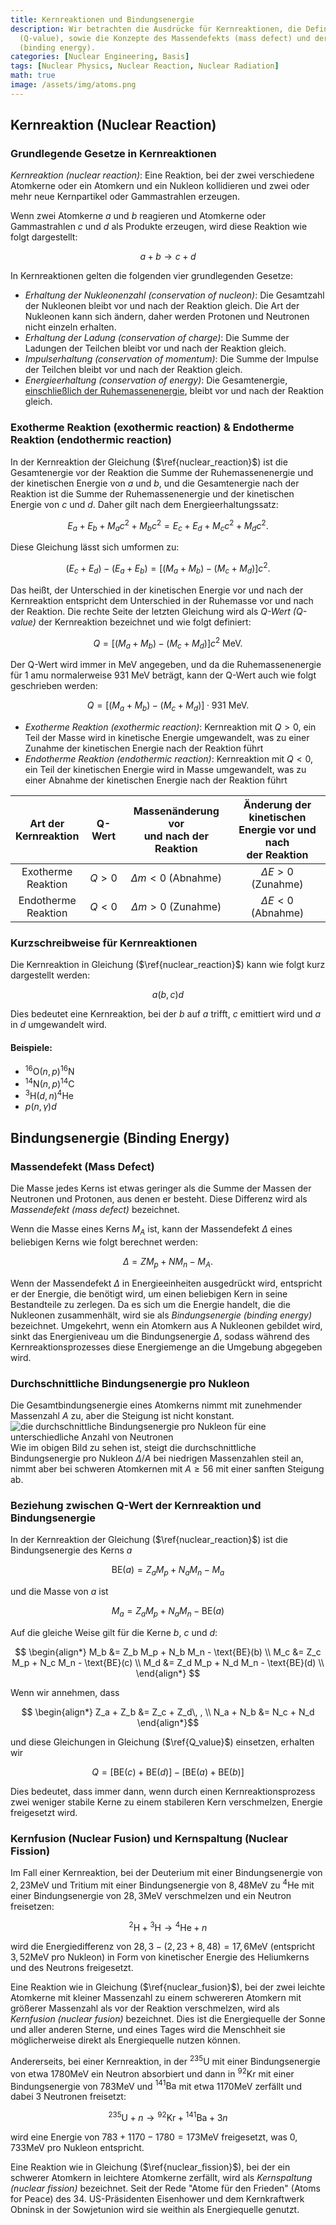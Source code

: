 ```yaml
---
title: Kernreaktionen und Bindungsenergie
description: Wir betrachten die Ausdrücke für Kernreaktionen, die Definition des Q-Werts
  (Q-value), sowie die Konzepte des Massendefekts (mass defect) und der Bindungsenergie
  (binding energy).
categories: [Nuclear Engineering, Basis]
tags: [Nuclear Physics, Nuclear Reaction, Nuclear Radiation]
math: true
image: /assets/img/atoms.png
---
```

## Kernreaktion (Nuclear Reaction)
### Grundlegende Gesetze in Kernreaktionen
*Kernreaktion (nuclear reaction)*: Eine Reaktion, bei der zwei verschiedene Atomkerne oder ein Atomkern und ein Nukleon kollidieren und zwei oder mehr neue Kernpartikel oder Gammastrahlen erzeugen.

Wenn zwei Atomkerne $a$ und $b$ reagieren und Atomkerne oder Gammastrahlen $c$ und $d$ als Produkte erzeugen, wird diese Reaktion wie folgt dargestellt:

$$ a + b \rightarrow c + d \tag{1} \label{nuclear_reaction}$$

In Kernreaktionen gelten die folgenden vier grundlegenden Gesetze:

- *Erhaltung der Nukleonenzahl (conservation of nucleon)*: Die Gesamtzahl der Nukleonen bleibt vor und nach der Reaktion gleich. Die Art der Nukleonen kann sich ändern, daher werden Protonen und Neutronen nicht einzeln erhalten.
- *Erhaltung der Ladung (conservation of charge)*: Die Summe der Ladungen der Teilchen bleibt vor und nach der Reaktion gleich.
- *Impulserhaltung (conservation of momentum)*: Die Summe der Impulse der Teilchen bleibt vor und nach der Reaktion gleich.
- *Energieerhaltung (conservation of energy)*: Die Gesamtenergie, <u>einschließlich der Ruhemassenenergie</u>, bleibt vor und nach der Reaktion gleich.

### Exotherme Reaktion (exothermic reaction) & Endotherme Reaktion (endothermic reaction)
In der Kernreaktion der Gleichung ($\ref{nuclear_reaction}$) ist die Gesamtenergie vor der Reaktion die Summe der Ruhemassenenergie und der kinetischen Energie von $a$ und $b$, und die Gesamtenergie nach der Reaktion ist die Summe der Ruhemassenenergie und der kinetischen Energie von $c$ und $d$. Daher gilt nach dem Energieerhaltungssatz:

$$ E_a + E_b + M_a c^2 + M_b c^2 = E_c + E_d + M_c c^2 + M_d c^2. $$

Diese Gleichung lässt sich umformen zu:

$$ (E_c + E_d) - (E_a + E_b) = [(M_a + M_b) - (M_c + M_d)]c^2. $$

Das heißt, der Unterschied in der kinetischen Energie vor und nach der Kernreaktion entspricht dem Unterschied in der Ruhemasse vor und nach der Reaktion.
Die rechte Seite der letzten Gleichung wird als *Q-Wert (Q-value)* der Kernreaktion bezeichnet und wie folgt definiert:

$$ Q = [(M_a + M_b) - (M_c + M_d)]c^2 \ \text{MeV}.\tag{2} \label{Q_value} $$

Der Q-Wert wird immer in MeV angegeben, und da die Ruhemassenenergie für 1 amu normalerweise 931 MeV beträgt, kann der Q-Wert auch wie folgt geschrieben werden:

$$ Q = [(M_a + M_b) - (M_c + M_d)]\cdot 931 \ \text{MeV}.\tag{3} $$

- *Exotherme Reaktion (exothermic reaction)*: Kernreaktion mit $Q>0$, ein Teil der Masse wird in kinetische Energie umgewandelt, was zu einer Zunahme der kinetischen Energie nach der Reaktion führt
- *Endotherme Reaktion (endothermic reaction)*: Kernreaktion mit $Q<0$, ein Teil der kinetischen Energie wird in Masse umgewandelt, was zu einer Abnahme der kinetischen Energie nach der Reaktion führt

| Art der <br>Kernreaktion | Q-Wert | Massenänderung vor <br>und nach der Reaktion | Änderung der kinetischen <br>Energie vor und nach <br>der Reaktion |
| :---: | :---: | :---: | :---: |
| Exotherme <br>Reaktion | $Q>0$ | $\Delta m<0$ (Abnahme) | $\Delta E>0$ (Zunahme) |
| Endotherme <br>Reaktion | $Q<0$ | $\Delta m>0$ (Zunahme) | $\Delta E<0$ (Abnahme) |

### Kurzschreibweise für Kernreaktionen
Die Kernreaktion in Gleichung ($\ref{nuclear_reaction}$) kann wie folgt kurz dargestellt werden:

$$ a(b, c)d $$

Dies bedeutet eine Kernreaktion, bei der $b$ auf $a$ trifft, $c$ emittiert wird und $a$ in $d$ umgewandelt wird.

#### Beispiele:
- $^{16} \text{O}(n,p)^{16}\text{N}$
- $^{14} \text{N}(n,p)^{14}\text{C}$
- $^{3} \text{H}(d,n)^{4}\text{He}$
- $p(n,\gamma)d$

## Bindungsenergie (Binding Energy)
### Massendefekt (Mass Defect)
Die Masse jedes Kerns ist etwas geringer als die Summe der Massen der Neutronen und Protonen, aus denen er besteht. Diese Differenz wird als *Massendefekt (mass defect)* bezeichnet.

Wenn die Masse eines Kerns $M_A$ ist, kann der Massendefekt $\Delta$ eines beliebigen Kerns wie folgt berechnet werden:

$$ \Delta = ZM_p + NM_n - M_A. $$

Wenn der Massendefekt $\Delta$ in Energieeinheiten ausgedrückt wird, entspricht er der Energie, die benötigt wird, um einen beliebigen Kern in seine Bestandteile zu zerlegen. Da es sich um die Energie handelt, die die Nukleonen zusammenhält, wird sie als *Bindungsenergie (binding energy)* bezeichnet. Umgekehrt, wenn ein Atomkern aus A Nukleonen gebildet wird, sinkt das Energieniveau um die Bindungsenergie $\Delta$, sodass während des Kernreaktionsprozesses diese Energiemenge an die Umgebung abgegeben wird.

### Durchschnittliche Bindungsenergie pro Nukleon
Die Gesamtbindungsenergie eines Atomkerns nimmt mit zunehmender Massenzahl $A$ zu, aber die Steigung ist nicht konstant.  
![die durchschnittliche Bindungsenergie pro Nukleon für eine unterschiedliche Anzahl von Neutronen](https://upload.wikimedia.org/wikipedia/commons/5/53/Binding_energy_curve_-_common_isotopes.svg)  
Wie im obigen Bild zu sehen ist, steigt die durchschnittliche Bindungsenergie pro Nukleon $\Delta/A$ bei niedrigen Massenzahlen steil an, nimmt aber bei schweren Atomkernen mit $A\geq56$ mit einer sanften Steigung ab.

### Beziehung zwischen Q-Wert der Kernreaktion und Bindungsenergie
In der Kernreaktion der Gleichung ($\ref{nuclear_reaction}$) ist die Bindungsenergie des Kerns $a$

$$ \text{BE}(a) = Z_a M_p + N_a M_n - M_a $$

und die Masse von $a$ ist

$$ M_a = Z_a M_p + N_a M_n - \text{BE}(a) $$

Auf die gleiche Weise gilt für die Kerne $b$, $c$ und $d$:

$$ \begin{align*}
M_b &= Z_b M_p + N_b M_n - \text{BE}(b) \\
M_c &= Z_c M_p + N_c M_n - \text{BE}(c) \\
M_d &= Z_d M_p + N_d M_n - \text{BE}(d) \\
\end{align*} $$

Wenn wir annehmen, dass

$$ \begin{align*}
Z_a + Z_b &= Z_c + Z_d\, , \\
N_a + N_b &= N_c + N_d
\end{align*}$$

und diese Gleichungen in Gleichung ($\ref{Q_value}$) einsetzen, erhalten wir

$$ Q = [\text{BE}(c) + \text{BE}(d)] - [\text{BE}(a) + \text{BE}(b)] $$

Dies bedeutet, dass immer dann, wenn durch einen Kernreaktionsprozess zwei weniger stabile Kerne zu einem stabileren Kern verschmelzen, Energie freigesetzt wird.

### Kernfusion (Nuclear Fusion) und Kernspaltung (Nuclear Fission)
Im Fall einer Kernreaktion, bei der Deuterium mit einer Bindungsenergie von $2,23\text{MeV}$ und Tritium mit einer Bindungsenergie von $8,48\text{MeV}$ zu $^4\text{He}$ mit einer Bindungsenergie von $28,3\text{MeV}$ verschmelzen und ein Neutron freisetzen:

$$ ^2\text{H} + {^3\text{H}} \rightarrow {^4\text{He}} + n \tag{4} \label{nuclear_fusion}$$

wird die Energiedifferenz von $28,3-(2,23+8,48)=17,6\text{MeV}$ (entspricht $3,52\text{MeV}$ pro Nukleon) in Form von kinetischer Energie des Heliumkerns und des Neutrons freigesetzt.

Eine Reaktion wie in Gleichung ($\ref{nuclear_fusion}$), bei der zwei leichte Atomkerne mit kleiner Massenzahl zu einem schwereren Atomkern mit größerer Massenzahl als vor der Reaktion verschmelzen, wird als *Kernfusion (nuclear fusion)* bezeichnet. Dies ist die Energiequelle der Sonne und aller anderen Sterne, und eines Tages wird die Menschheit sie möglicherweise direkt als Energiequelle nutzen können.

Andererseits, bei einer Kernreaktion, in der $^{235}\text{U}$ mit einer Bindungsenergie von etwa $1780\text{MeV}$ ein Neutron absorbiert und dann in $^{92}\text{Kr}$ mit einer Bindungsenergie von $783\text{MeV}$ und $^{141}\text{Ba}$ mit etwa $1170\text{MeV}$ zerfällt und dabei 3 Neutronen freisetzt:

$$ {^{235}\text{U}} + n \rightarrow {^{92}\text{Kr}} + {^{141}\text{Ba}} + 3n \tag{5} \label{nuclear_fission}$$

wird eine Energie von $783+1170-1780=173\text{MeV}$ freigesetzt, was $0,733\text{MeV}$ pro Nukleon entspricht.

Eine Reaktion wie in Gleichung ($\ref{nuclear_fission}$), bei der ein schwerer Atomkern in leichtere Atomkerne zerfällt, wird als *Kernspaltung (nuclear fission)* bezeichnet. Seit der Rede "Atome für den Frieden" (Atoms for Peace) des 34. US-Präsidenten Eisenhower und dem Kernkraftwerk Obninsk in der Sowjetunion wird sie weithin als Energiequelle genutzt.
